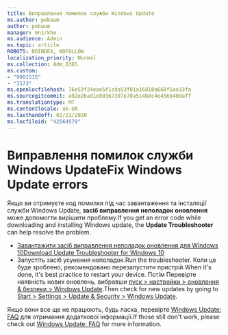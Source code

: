 ```yaml
---
title: Виправлення помилок служби Windows Update
ms.author: pebaum
author: pebaum
manager: mnirkhe
ms.audience: Admin
ms.topic: article
ROBOTS: NOINDEX, NOFOLLOW
localization_priority: Normal
ms.collection: Adm_O365
ms.custom:
- "9001515"
- "3573"
ms.openlocfilehash: 76e53f24eae5f1cda53f01a16810a668f5ae33fa
ms.sourcegitcommit: a92e2bad1e89367307e78a514b8c4e456640daff
ms.translationtype: MT
ms.contentlocale: uk-UA
ms.lasthandoff: 02/21/2020
ms.locfileid: "42564579"
---
```

# <a name="fix-windows-update-errors"></a><span data-ttu-id="4248b-102">Виправлення помилок служби Windows Update</span><span class="sxs-lookup"><span data-stu-id="4248b-102">Fix Windows Update errors</span></span>

<span data-ttu-id="4248b-103">Якщо ви отримуєте код помилки під час завантаження та інсталяції служби Windows Update, **засіб виправлення неполадок оновлення** може допомогти вирішити проблему.</span><span class="sxs-lookup"><span data-stu-id="4248b-103">If you get an error code while downloading and installing Windows update, the **Update Troubleshooter** can help resolve the problem.</span></span>

- [<span data-ttu-id="4248b-104">Завантажити засіб виправлення неполадок оновлення для Windows 10</span><span class="sxs-lookup"><span data-stu-id="4248b-104">Download Update Troubleshooter for Windows 10</span></span>](https://support.microsoft.com/en-us/help/4027322/windows-update-troubleshooter)
- <span data-ttu-id="4248b-105">Запустіть засіб усунення неполадок.</span><span class="sxs-lookup"><span data-stu-id="4248b-105">Run the troubleshooter.</span></span> <span data-ttu-id="4248b-106">Коли це буде зроблено, рекомендовано перезапустити пристрій.</span><span class="sxs-lookup"><span data-stu-id="4248b-106">When it's done, it's best practice to restart your device.</span></span> <span data-ttu-id="4248b-107">Потім Перевірте наявність нових оновлень, вибравши [пуск > настройки > оновлення & безпеки > Windows Update](ms-settings:windowsupdate).</span><span class="sxs-lookup"><span data-stu-id="4248b-107">Then check for new updates by going to [Start > Settings > Update & Security > Windows Update](ms-settings:windowsupdate).</span></span>

<span data-ttu-id="4248b-108">Якщо вони все ще не працюють, будь ласка, перевірте [Windows Update: FAQ](https://support.microsoft.com/help/12373/windows-update-faq) для отримання додаткової інформації.</span><span class="sxs-lookup"><span data-stu-id="4248b-108">If those still don't work, please check out [Windows Update: FAQ](https://support.microsoft.com/help/12373/windows-update-faq) for more information.</span></span>
